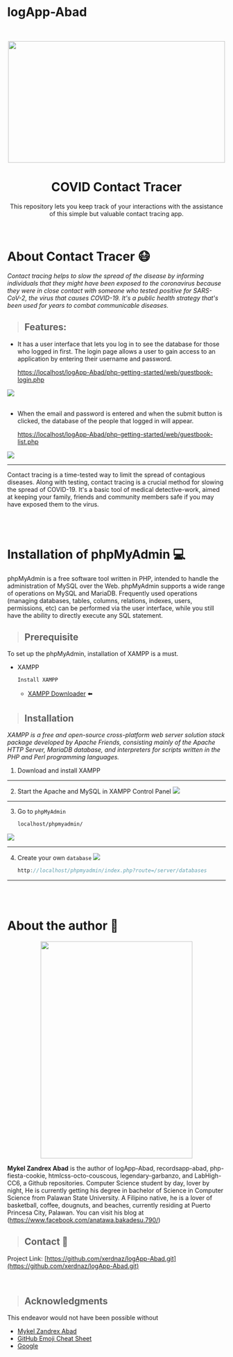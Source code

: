 # logApp-Abad

<br />
<div align="center">

   <p align="center">
    <img src="https://media2.giphy.com/media/MCAFTO4btHOaiNRO1k/giphy.gif?cid=ecf05e47bz0qgdaekulnbetpf0kcg4k1qk3ouw82gnu7ciiv&rid=giphy.gif&ct=g" width="500" height="280" style="display: block; margin: 0 auto""> </p>
  </a>

  <h1 align="center">COVID Contact Tracer</h1>

  <p align="center">
   This repository lets you keep track of your interactions with the assistance of this simple but valuable contact tracing app.
    <br />
    <br />
    <br />

  </p>
</div>

# About Contact Tracer :mask:

_Contact tracing helps to slow the spread of the disease by informing individuals that they might have been exposed to the coronavirus because they were in close contact with someone who tested positive for SARS-CoV-2, the virus that causes COVID-19. It's a public health strategy that's been used for years to combat communicable diseases._

> ## Features:

- It has a user interface that lets you log in to see the database for those who logged in first.
  The login page allows a user to gain access to an application by entering their username and password.

  [https://localhost/logApp-Abad/php-getting-started/web/guestbook-login.php](https://localhost/logApp-Abad/php-getting-started/web/guestbook-login.php)

![](LOGIN.png)<br></br>

- When the email and password is entered and when the submit button is clicked, the database of the people that logged in will appear.

  [https://localhost/logApp-Abad/php-getting-started/web/guestbook-list.php](https://localhost/logApp-Abad/php-getting-started/web/guestbook-login.php)

![](LIST.png)

---

Contact tracing is a time-tested way to limit the spread of contagious diseases. Along with testing, contact tracing is a crucial method for slowing the spread of COVID-19. It's a basic tool of medical detective-work, aimed at keeping your family, friends and community members safe if you may have exposed them to the virus.

<br></br>

# Installation of phpMyAdmin :computer:

phpMyAdmin is a free software tool written in PHP, intended to handle the administration of MySQL over the Web. phpMyAdmin supports a wide range of operations on MySQL and MariaDB. Frequently used operations (managing databases, tables, columns, relations, indexes, users, permissions, etc) can be performed via the user interface, while you still have the ability to directly execute any SQL statement.

> ## Prerequisite

To set up the phpMyAdmin, installation of XAMPP is a must.

- XAMPP
  ```sh
  Install XAMPP
  ```
  - [XAMPP Downloader](https://www.apachefriends.org/) :arrow_left:

> ## Installation

_XAMPP is a free and open-source cross-platform web server solution stack package developed by Apache Friends, consisting mainly of the Apache HTTP Server, MariaDB database, and interpreters for scripts written in the PHP and Perl programming languages._

1. Download and install XAMPP

---

2. Start the Apache and MySQL in XAMPP Control Panel
   ![](xampp.png)

---

3. Go to `phpMyAdmin`
   ```sh
   localhost/phpmyadmin/
   ```

![](php.png)

---

4. Create your own `database`
   ![](DB.png)

   ```js
   http://localhost/phpmyadmin/index.php?route=/server/databases
   ```

---

<!-- USAGE EXAMPLES -->

<br></br>

# About the author :boy:

<p align="left">
    <img src="Me.jpg" width="350" height="500" style="display: block; margin: 0 auto""> </p>

**Mykel Zandrex Abad** is the author of logApp-Abad, recordsapp-abad, php-fiesta-cookie, htmlcss-octo-couscous, legendary-garbanzo, and LabHigh-CC6, a Github repositories. Computer Science student by day, lover by night, He is currently getting his degree in bachelor of Science in Computer Science from Palawan State University. A Filipino native, he is a lover of basketball, coffee, dougnuts, and beaches, currently residing at Puerto Princesa City, Palawan.
You can visit his blog at (https://www.facebook.com/anatawa.bakadesu.790/)

<!-- CONTACT -->

> ## Contact :seedling:

Project Link: [https://github.com/xerdnaz/logApp-Abad.git](https://github.com/xerdnaz/logApp-Abad.git)

<br>

<!-- ACKNOWLEDGMENTS -->

> ## Acknowledgments

This endeavor would not have been possible without

- [Mykel Zandrex Abad ](https://github.com/xerdnaz)
- [GitHub Emoji Cheat Sheet](https://www.webpagefx.com/tools/emoji-cheat-sheet)
- [Google](https://www.google.com/)
